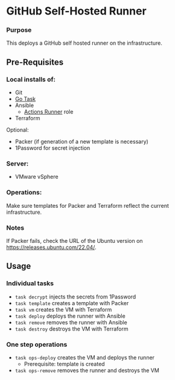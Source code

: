 # GitHub Self-Hosted Runner

### Purpose
This deploys a GitHub self hosted runner on the infrastructure.


## Pre-Requisites
### Local installs of:
- Git
- [Go Task](https://taskfile.dev/installation/)
- Ansible
  - [Actions Runner](https://galaxy.ansible.com/monolithprojects/github_actions_runner) role
- Terraform

Optional:
- Packer (if generation of a new template is necessary)
- 1Password for secret injection

### Server:
- VMware vSphere

### Operations:
Make sure templates for Packer and Terraform reflect the current infrastructure.

### Notes
If Packer fails, check the URL of the Ubuntu version on https://releases.ubuntu.com/22.04/.


## Usage
### Individual tasks
- `task decrypt` injects the secrets from 1Password
- `task template` creates a template with Packer
- `task vm` creates the VM with Terraform
- `task deploy` deploys the runner with Ansible
- `task remove` removes the runner with Ansible
- `task destroy` destroys the VM with Terraform

### One step operations
- `task ops-deploy` creates the VM and deploys the runner
  - Prerequisite: template is created
- `task ops-remove` removes the runner and destroys the VM